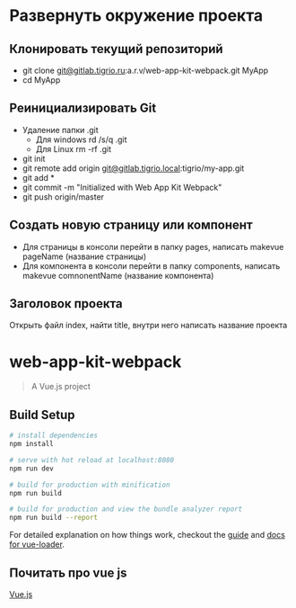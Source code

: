 # Развернуть окружение проекта
## Клонировать текущий репозиторий
* git clone git@gitlab.tigrio.ru:a.r.v/web-app-kit-webpack.git MyApp
* cd MyApp

## Реинициализировать Git
* Удаление папки .git
    * Для windows rd /s/q .git
    * Для Linux rm -rf .git
* git init
* git remote add origin git@gitlab.tigrio.local:tigrio/my-app.git
* git add *
* git commit -m "Initialized with Web App Kit Webpack"
* git push origin/master


## Cоздать новую страницу или компонент
* Для страницы в консоли перейти в папку pages, написать makevue pageName (название страницы)
* Для компонента в консоли перейти в папку components, написать makevue comnonentName (название компонента)

## Заголовок проекта
Открыть файл index, найти title, внутри него написать название проекта

# web-app-kit-webpack

> A Vue.js project

## Build Setup

``` bash
# install dependencies
npm install

# serve with hot reload at localhost:8080
npm run dev

# build for production with minification
npm run build

# build for production and view the bundle analyzer report
npm run build --report
```

For detailed explanation on how things work, checkout the [guide](http://vuejs-templates.github.io/webpack/) and [docs for vue-loader](http://vuejs.github.io/vue-loader).

## Почитать про vue js
[Vue.js](https://ru.vuejs.org/)